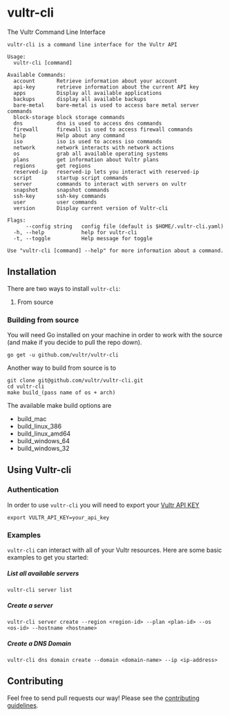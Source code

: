 # vultr-cli

The Vultr Command Line Interface
```
vultr-cli is a command line interface for the Vultr API

Usage:
  vultr-cli [command]

Available Commands:
  account       Retrieve information about your account
  api-key       retrieve information about the current API key
  apps          Display all available applications
  backups       display all available backups
  bare-metal    bare-metal is used to access bare metal server commands
  block-storage block storage commands
  dns           dns is used to access dns commands
  firewall      firewall is used to access firewall commands
  help          Help about any command
  iso           iso is used to access iso commands
  network       network interacts with network actions
  os            grab all available operating systems
  plans         get information about Vultr plans
  regions       get regions
  reserved-ip   reserved-ip lets you interact with reserved-ip
  script        startup script commands
  server        commands to interact with servers on vultr
  snapshot      snapshot commands
  ssh-key       ssh-key commands
  user          user commands
  version       Display current version of Vultr-cli

Flags:
      --config string   config file (default is $HOME/.vultr-cli.yaml)
  -h, --help            help for vultr-cli
  -t, --toggle          Help message for toggle

Use "vultr-cli [command] --help" for more information about a command.
```

## Installation

There are two ways to install `vultr-cli`:
1. From source


### Building from source 

You will need Go installed on your machine in order to work with the source (and make if you decide to pull the repo down).

`go get -u github.com/vultr/vultr-cli`

Another way to build from source is to 

```
git clone git@github.com/vultr/vultr-cli.git
cd vultr-cli
make build_(pass name of os + arch)
```

The available make build options are
- build_mac
- build_linux_386
- build_linux_amd64
- build_windows_64
- build_windows_32

## Using Vultr-cli

### Authentication

In order to use `vultr-cli` you will need to export your [Vultr API KEY](https://my.vultr.com/settings/#settingsapi) 

`export VULTR_API_KEY=your_api_key`

### Examples

`vultr-cli` can interact with all of your Vultr resources. Here are some basic examples to get you started:

##### List all available servers
`vultr-cli server list`

##### Create a server
`vultr-cli server create --region <region-id> --plan <plan-id> --os <os-id> --hostname <hostname>` 

##### Create a DNS Domain
`vultr-cli dns domain create --domain <domain-name> --ip <ip-address>`

## Contributing
Feel free to send pull requests our way! Please see the [contributing guidelines](CONTRIBUTING.md).